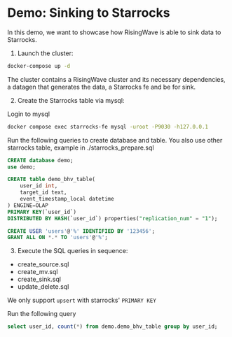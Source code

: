 # Demo: Sinking to Starrocks

In this demo, we want to showcase how RisingWave is able to sink data to Starrocks.


1. Launch the cluster:

```sh
docker-compose up -d
```

The cluster contains a RisingWave cluster and its necessary dependencies, a datagen that generates the data, a Starrocks fe and be for sink.

2. Create the Starrocks table via mysql:

Login to mysql
```sh
docker compose exec starrocks-fe mysql -uroot -P9030 -h127.0.0.1
```

Run the following queries to create database and table. You also use other starrocks table, example in ./starrocks_prepare.sql
```sql
CREATE database demo;
use demo;

CREATE table demo_bhv_table(
    user_id int,
    target_id text,
    event_timestamp_local datetime
) ENGINE=OLAP
PRIMARY KEY(`user_id`)
DISTRIBUTED BY HASH(`user_id`) properties("replication_num" = "1");

CREATE USER 'users'@'%' IDENTIFIED BY '123456';
GRANT ALL ON *.* TO 'users'@'%';
```

3. Execute the SQL queries in sequence:

- create_source.sql
- create_mv.sql
- create_sink.sql
- update_delete.sql

We only support `upsert` with starrocks' `PRIMARY KEY`

Run the following query
```sql
select user_id, count(*) from demo.demo_bhv_table group by user_id;
```
